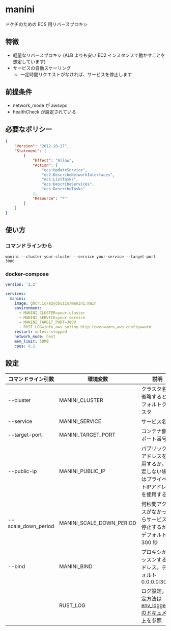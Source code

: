 # manini

ドケチのための ECS 用リバースプロキシ

## 特徴

- 軽量なリバースプロキシ (ALB よりも安い EC2 インスタンスで動かすことを想定しています)
- サービスの自動スケーリング
    - 一定時間リクエストがなければ、サービスを停止します

## 前提条件

- network_mode が awsvpc
- healthCheck が設定されている

## 必要なポリシー

```json
{
    "Version": "2012-10-17",
    "Statement": [
        {
            "Effect": "Allow",
            "Action": [
                "ecs:UpdateService",
                "ec2:DescribeNetworkInterfaces",
                "ecs:ListTasks",
                "ecs:DescribeServices",
                "ecs:DescribeTasks"
            ],
            "Resource": "*"
        }
    ]
}
```

## 使い方

### コマンドラインから

```
manini --cluster your-cluster --service your-service --target-port 3000
```

### docker-compose

```yaml
version: '2.2'

services:
  manini:
    image: ghcr.io/azyobuzin/manini:main
    environment:
      - MANINI_CLUSTER=your-cluster
      - MANINI_SERVICE=your-service
      - MANINI_TARGET_PORT=3000
      - RUST_LOG=info,aws_smithy_http_tower=warn,aws_config=warn
    restart: unless-stopped
    network_mode: host
    mem_limit: 50MB
    cpus: 0.2
```

## 設定

| コマンドライン引数 | 環境変数 | 説明 |
| ---------------- | -------- | ---- |
| --cluster | MANINI_CLUSTER | クラスタ名。省略するとデフォルトクラスタ |
| --service | MANINI_SERVICE | サービス名 |
| --target-port | MANINI_TARGET_PORT | コンテナ側のポート番号 |
| --public-ip | MANINI_PUBLIC_IP | パブリックIPアドレスを使用するか。指定しない場合はプライベートIPアドレスを使用する |
| --scale_down_period | MANINI_SCALE_DOWN_PERIOD | 何秒間アクセスがなかったらサービスを停止するか。デフォルト 300 秒 |
| --bind | MANINI_BIND | プロキシがリッスンするアドレス。デフォルト 0.0.0.0:3000 |
| | RUST_LOG | ログ設定。設定方法は [env_logger のドキュメント](https://docs.rs/env_logger/0.9.1/env_logger/index.html#enabling-logging)を参照 |
